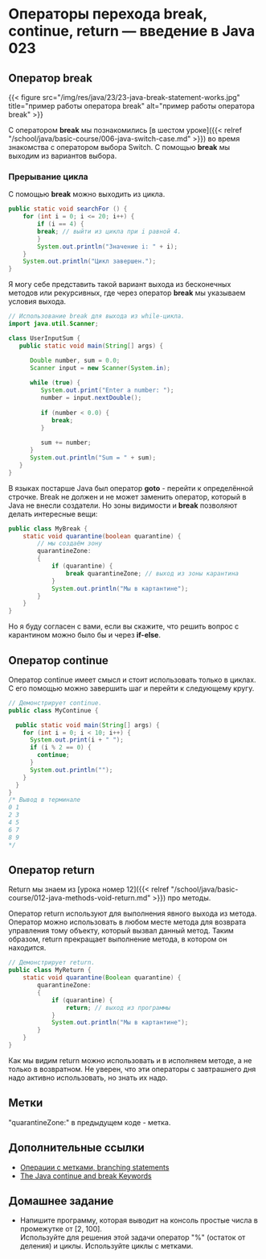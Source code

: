 # Операторы перехода break, continue, return — введение в Java 023

## Оператор break

{{< figure src="/img/res/java/23/23-java-break-statement-works.jpg" title="пример работы оператора break" alt="пример работы оператора break" >}}

С оператором  **break** мы познакомились [в шестом уроке]({{< relref "/school/java/basic-course/006-java-switch-case.md" >}}) во время знакомства с оператором выбора Switch. С помощью **break** мы выходим из вариантов выбора.

### Прерывание цикла

С помощью **break** можно выходить из цикла.

```Java
public static void searchFor () {
    for (int i = 0; i <= 20; i++) {
        if (i == 4) {
        break; // выйти из цикла при i равной 4.
        }
        System.out.println("Значение i: " + i);
    }
    System.out.println("Цикл завершен.");
}
```

Я могу себе представить такой вариант выхода из бесконечных методов или рекурсивных, где через оператор **break** мы указываем условия выхода.

```Java
// Использование break для выхода из while-цикла.
import java.util.Scanner;

class UserInputSum {
   public static void main(String[] args) {

      Double number, sum = 0.0;
      Scanner input = new Scanner(System.in);
      
      while (true) {
         System.out.print("Enter a number: ");
         number = input.nextDouble();
         
         if (number < 0.0) {
            break;
         }
         
         sum += number;
      }
      System.out.println("Sum = " + sum);
   }
}
```

В языках постарше Java был оператор **goto** - перейти к определённой строчке. Break не должен и не может заменить оператор, который в Java не внесли создатели. Но зоны видимости и **break** позволяют делать интересные вещи:

```Java
public class MyBreak {
	static void quarantine(boolean quarantine) {
	    // мы создаём зону
		quarantineZone: 
		{
			if (quarantine) {
				break quarantineZone; // выход из зоны карантина
			}
			System.out.println("Мы в картантине");
		}
	}
}
```

Но я буду согласен с вами, если вы скажите, что решить вопрос с карантином можно было бы и через **if-else**.

## Оператор continue

Оператор continue имеет смысл и стоит использовать только в циклах. С его помощью можно завершить шаг и перейти к следующему кругу.

```Java
// Демонстрирует continue.
public class MyContinue {

  public static void main(String[] args) {
    for (int i = 0; i < 10; i++) {
      System.out.print(i + " ");
      if (i % 2 == 0) {
        continue;
      }
      System.out.println("");
    }
  }
}
/* Вывод в терминале
0 1
2 3
4 5
6 7
8 9
*/
```

## Оператор return

Return мы знаем из [урока номер 12]({{< relref "/school/java/basic-course/012-java-methods-void-return.md" >}})
 про методы.
 
Оператор return используют для выполнения явного выхода из метода. Оператор можно использовать в любом месте метода для возврата управления тому объекту, который вызвал данный метод. Таким образом, return прекращает выполнение метода, в котором он находится.

```Java
// Демонстрирует return.
public class MyReturn {
	static void quarantine(Boolean quarantine) {
		quarantineZone:
		{
			if (quarantine) {
				return; // выход из программы
			}
			System.out.println("Мы в картантине");
		}
	}
}
```

Как мы видим return можно использовать и в исполняем методе, а не только в возвратном. Не уверен, что эти операторы с завтрашнего дня надо активно использовать, но знать их надо.

## Метки

"quarantineZone:" в предыдущем коде - метка. 

## Дополнительные ссылки

- [Операции с метками, branching statements](https://docs.oracle.com/javase/tutorial/java/nutsandbolts/branch.html)
- [The Java continue and break Keywords](https://www.baeldung.com/java-continue-and-break)


## Домашнее задание

- Напишите программу, которая выводит на консоль простые числа в промежутке от [2, 100].  
    Используйте для решения этой задачи оператор "%" (остаток от деления) и циклы. Используйте циклы с метками.
